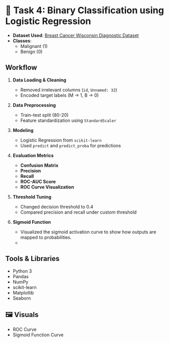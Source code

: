 # 🧠 Task 4: Binary Classification using Logistic Regression

- **Dataset Used**: [Breast Cancer Wisconsin Diagnostic Dataset](https://www.kaggle.com/datasets/uciml/breast-cancer-wisconsin-data)
- **Classes**: 
  - Malignant (1)
  - Benign (0)

## Workflow

1. **Data Loading & Cleaning**
   - Removed irrelevant columns (`id`, `Unnamed: 32`)
   - Encoded target labels (M → 1, B → 0)

2. **Data Preprocessing**
   - Train-test split (80-20)
   - Feature standardization using `StandardScaler`

3. **Modeling**
   - Logistic Regression from `scikit-learn`
   - Used `predict` and `predict_proba` for predictions

4. **Evaluation Metrics**
   - **Confusion Matrix**
   - **Precision**
   - **Recall**
   - **ROC-AUC Score**
   - **ROC Curve Visualization**

5. **Threshold Tuning**
   - Changed decision threshold to 0.4
   - Compared precision and recall under custom threshold

6. **Sigmoid Function**
   - Visualized the sigmoid activation curve to show how outputs are mapped to probabilities.
   - 
## Tools & Libraries
- Python 3
- Pandas
- NumPy
- scikit-learn
- Matplotlib
- Seaborn

## 🖼️ Visuals
- ROC Curve
- Sigmoid Function Curve

